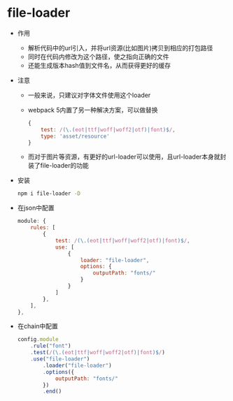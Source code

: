 # file-loader

- 作用
    - 解析代码中的url引入，并将url资源(比如图片)拷贝到相应的打包路径
    - 同时在代码内修改为这个路径，使之指向正确的文件
    - 还能生成版本hash值到文件名，从而获得更好的缓存

- 注意
    - 一般来说，只建议对字体文件使用这个loader
    - webpack 5内置了另一种解决方案，可以做替换
        ```js
        {
            test: /(\.(eot|ttf|woff|woff2|otf)|font)$/,
            type: 'asset/resource'
        }
        ```
        
    - 而对于图片等资源，有更好的url-loader可以使用，且url-loader本身就封装了file-loader的功能

- 安装
    ```bash
    npm i file-loader -D
    ```

- 在json中配置

    ```js
    module: {
        rules: [
            {
                test: /(\.(eot|ttf|woff|woff2|otf)|font)$/,
                use: [
                    {
                        loader: "file-loader",
                        options: {
                            outputPath: "fonts/"
                        }
                    }
                ]
            },
        ],
    },
    ```

- 在chain中配置

    ```js
    config.module
        .rule("font")
        .test(/(\.(eot|ttf|woff|woff2|otf)|font)$/)
        .use("file-loader")
            .loader("file-loader")
            .options({
                outputPath: "fonts/"
            })
            .end()
    ```